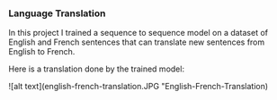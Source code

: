 ### Language Translation

In this project I trained a sequence to sequence model on a dataset of English and French sentences that can translate new sentences from English to French.

Here is a translation done by the trained model:

![alt text](english-french-translation.JPG "English-French-Translation)

